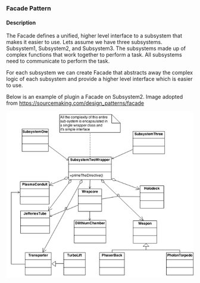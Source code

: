 ### Facade Pattern

#### Description
The Facade defines a unified, higher level interface to a subsystem that makes it easier to use. Lets assume we have three subsystems. Subsystem1, Subsystem2, and Subsystem3. The subsystems made up of complex functions that work together to perform a task. All subsystems need to communicate to perform the task.

For each subsystem we can create Facade that abstracts away the complex logic of each subsystem and provide a higher level interface which is easier to use.  

Below is an example of plugin a Facade on Subsystem2. Image adopted from https://sourcemaking.com/design_patterns/facade 

![Facade Pattern](assets/FacadePattern.png)